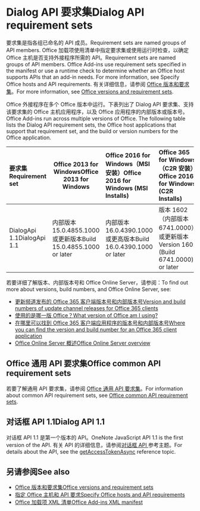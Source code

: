 # <a name="dialog-api-requirement-sets"></a><span data-ttu-id="ac46b-101">Dialog API 要求集</span><span class="sxs-lookup"><span data-stu-id="ac46b-101">Dialog API requirement sets</span></span>

<span data-ttu-id="ac46b-102">要求集是指各组已命名的 API 成员。</span><span class="sxs-lookup"><span data-stu-id="ac46b-102">Requirement sets are named groups of API members.</span></span> <span data-ttu-id="ac46b-103">Office 加载项使用清单中指定要求集或使用运行时检查，以确定 Office 主机是否支持外接程序所需的 API。</span><span class="sxs-lookup"><span data-stu-id="ac46b-103">Requirement sets are named groups of API members. Office Add-ins use requirement sets specified in the manifest or use a runtime check to determine whether an Office host supports APIs that an add-in needs. For more information, see Specify Office hosts and API requirements.</span></span> <span data-ttu-id="ac46b-104">有关详细信息，请参阅 [Office 版本和要求集](https://docs.microsoft.com/office/dev/add-ins/develop/office-versions-and-requirement-sets)。</span><span class="sxs-lookup"><span data-stu-id="ac46b-104">For more information, see [Office versions and requirement sets](https://docs.microsoft.com/office/dev/add-ins/develop/office-versions-and-requirement-sets).</span></span>

<span data-ttu-id="ac46b-p102">Office 外接程序在多个 Office 版本中运行。下表列出了 Dialog API 要求集、支持该要求集的 Office 主机应用程序，以及 Office 应用程序的内部版本或版本号。</span><span class="sxs-lookup"><span data-stu-id="ac46b-p102">Office Add-ins run across multiple versions of Office. The following table lists the Dialog API requirement sets, the Office host applications that support that requirement set, and the build or version numbers for the Office application.</span></span>

|  <span data-ttu-id="ac46b-107">要求集</span><span class="sxs-lookup"><span data-stu-id="ac46b-107">Requirement set</span></span>  | <span data-ttu-id="ac46b-108">Office 2013 for Windows</span><span class="sxs-lookup"><span data-stu-id="ac46b-108">Office 2013 for Windows</span></span> | <span data-ttu-id="ac46b-109">Office 2016 for Windows（MSI 安装）</span><span class="sxs-lookup"><span data-stu-id="ac46b-109">Office 2016 for Windows (MSI Installs)</span></span>   | <span data-ttu-id="ac46b-110">Office 365 for Windows（C2R 安装）</span><span class="sxs-lookup"><span data-stu-id="ac46b-110">Office 2016 for Windows (C2R Installs)</span></span>   |  <span data-ttu-id="ac46b-111">Office 365 for iPad</span><span class="sxs-lookup"><span data-stu-id="ac46b-111">Office for iPad</span></span>  |  <span data-ttu-id="ac46b-112">Office 365 for Mac</span><span class="sxs-lookup"><span data-stu-id="ac46b-112">Office 365 for Mac</span></span>  | <span data-ttu-id="ac46b-113">Office Online</span><span class="sxs-lookup"><span data-stu-id="ac46b-113">Office Online</span></span>  |  <span data-ttu-id="ac46b-114">Office 在线服务器</span><span class="sxs-lookup"><span data-stu-id="ac46b-114">Office Online Server</span></span>  |
|:-----|-----|:-----|:-----|:-----|:-----|:-----|:-----|
| <span data-ttu-id="ac46b-115">DialogApi 1.1</span><span class="sxs-lookup"><span data-stu-id="ac46b-115">DialogApi 1.1</span></span>  | <span data-ttu-id="ac46b-116">内部版本 15.0.4855.1000 或更新版本</span><span class="sxs-lookup"><span data-stu-id="ac46b-116">Build 15.0.4855.1000 or later</span></span> | <span data-ttu-id="ac46b-117">内部版本 16.0.4390.1000 或更高版本</span><span class="sxs-lookup"><span data-stu-id="ac46b-117">Build 16.0.4390.1000 or later</span></span> | <span data-ttu-id="ac46b-118">版本 1602（内部版本 6741.0000）或更新版本</span><span class="sxs-lookup"><span data-stu-id="ac46b-118">Version 1602 (Build 6741.0000) or later</span></span> | <span data-ttu-id="ac46b-119">1.22 或更高版本</span><span class="sxs-lookup"><span data-stu-id="ac46b-119">1.22 or later</span></span> | <span data-ttu-id="ac46b-120">15.20 或更新版本</span><span class="sxs-lookup"><span data-stu-id="ac46b-120">15.20 or later</span></span>| <span data-ttu-id="ac46b-121">2017 年 1 月</span><span class="sxs-lookup"><span data-stu-id="ac46b-121">January 2017</span></span> | <span data-ttu-id="ac46b-122">版本 1608（内部版本 7601.6800）或更新版本</span><span class="sxs-lookup"><span data-stu-id="ac46b-122">Version 1608 (Build 7601.6800) or later</span></span>|

<span data-ttu-id="ac46b-123">若要详细了解版本、内部版本号和 Office Online Server，请参阅：</span><span class="sxs-lookup"><span data-stu-id="ac46b-123">To find out more about versions, build numbers, and Office Online Server, see:</span></span>

- [<span data-ttu-id="ac46b-124">更新频道发布的 Office 365 客户端版本号和内部版本号</span><span class="sxs-lookup"><span data-stu-id="ac46b-124">Version and build numbers of update channel releases for Office 365 clients</span></span>](https://support.office.com/article/version-and-build-numbers-of-update-channel-releases-ae942449-1fca-4484-898b-a933ea23def7)
- [<span data-ttu-id="ac46b-125">使用的是哪一版 Office？</span><span class="sxs-lookup"><span data-stu-id="ac46b-125">What version of Office am I using?</span></span>](https://support.office.com/article/What-version-of-Office-am-I-using-932788b8-a3ce-44bf-bb09-e334518b8b19)
- [<span data-ttu-id="ac46b-126">在哪里可以找到 Office 365 客户端应用程序的版本号和内部版本号</span><span class="sxs-lookup"><span data-stu-id="ac46b-126">Where you can find the version and build number for an Office 365 client application</span></span>](https://support.office.com/article/version-and-build-numbers-of-update-channel-releases-ae942449-1fca-4484-898b-a933ea23def7)
- [<span data-ttu-id="ac46b-127">Office Online Server 概述</span><span class="sxs-lookup"><span data-stu-id="ac46b-127">Office Online Server overview</span></span>](https://docs.microsoft.com/officeonlineserver/office-online-server-overview)

## <a name="office-common-api-requirement-sets"></a><span data-ttu-id="ac46b-128">Office 通用 API 要求集</span><span class="sxs-lookup"><span data-stu-id="ac46b-128">Office common API requirement sets</span></span>

<span data-ttu-id="ac46b-129">若要了解通用 API 要求集，请参阅 [Office 通用 API 要求集](office-add-in-requirement-sets.md)。</span><span class="sxs-lookup"><span data-stu-id="ac46b-129">For information about common API requirement sets, see [Office common API requirement sets](office-add-in-requirement-sets.md).</span></span>

## <a name="dialog-api-11"></a><span data-ttu-id="ac46b-130">对话框 API 1.1</span><span class="sxs-lookup"><span data-stu-id="ac46b-130">Dialog API 1.1</span></span> 

<span data-ttu-id="ac46b-131">对话框 API 1.1 是第一个版本的 API。</span><span class="sxs-lookup"><span data-stu-id="ac46b-131">OneNote JavaScript API 1.1 is the first version of the API.</span></span> <span data-ttu-id="ac46b-132">有关 API 的详细信息，请参阅[对话框 API ](/javascript/api/office/office.ui)参考主题。</span><span class="sxs-lookup"><span data-stu-id="ac46b-132">For details about the API, see the [getAccessTokenAsync](/javascript/api/office/office.ui) reference topic.</span></span>

## <a name="see-also"></a><span data-ttu-id="ac46b-133">另请参阅</span><span class="sxs-lookup"><span data-stu-id="ac46b-133">See also</span></span>

- [<span data-ttu-id="ac46b-134">Office 版本和要求集</span><span class="sxs-lookup"><span data-stu-id="ac46b-134">Office versions and requirement sets</span></span>](https://docs.microsoft.com/office/dev/add-ins/develop/office-versions-and-requirement-sets)
- [<span data-ttu-id="ac46b-135">指定 Office 主机和 API 要求</span><span class="sxs-lookup"><span data-stu-id="ac46b-135">Specify Office hosts and API requirements</span></span>](https://docs.microsoft.com/office/dev/add-ins/develop/specify-office-hosts-and-api-requirements)
- [<span data-ttu-id="ac46b-136">Office 加载项 XML 清单</span><span class="sxs-lookup"><span data-stu-id="ac46b-136">Office Add-ins XML manifest</span></span>](https://docs.microsoft.com/office/dev/add-ins/develop/add-in-manifests)
